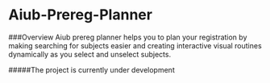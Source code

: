 Aiub-Prereg-Planner
===================
###Overview
Aiub prereg planner helps you to plan your registration by making searching for subjects easier and creating 
interactive visual routines dynamically as you select and unselect subjects.

#####The project is currently under development
